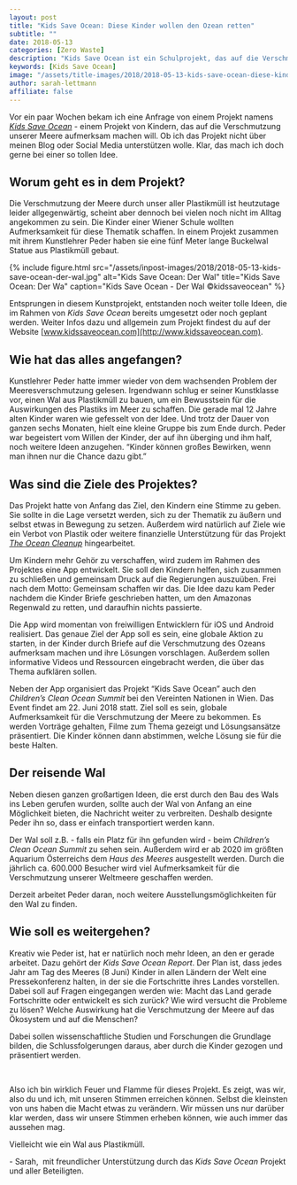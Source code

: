 ```yaml
---
layout: post
title: "Kids Save Ocean: Diese Kinder wollen den Ozean retten"
subtitle: ""
date: 2018-05-13
categories: [Zero Waste]
description: "Kids Save Ocean ist ein Schulprojekt, das auf die Verschmutzung der Meere aufmerksam machen soll. Diese Geschichte wollte ich gerne vorstellen."
keywords: [Kids Save Ocean]
image: "/assets/title-images/2018/2018-05-13-kids-save-ocean-diese-kinder-wollen-den-ozean-retten.jpg"
author: sarah-lettmann
affiliate: false
---
```

Vor ein paar Wochen bekam ich eine Anfrage von einem Projekt namens _[Kids Save Ocean](https://www.kidssaveocean.com/)_ - einem Projekt von Kindern, das auf die Verschmutzung unserer Meere aufmerksam machen will. Ob ich das Projekt nicht über meinen Blog oder Social Media unterstützen wolle. Klar, das mach ich doch gerne bei einer so tollen Idee.

## Worum geht es in dem Projekt?
Die Verschmutzung der Meere durch unser aller Plastikmüll ist heutzutage leider allgegenwärtig, scheint aber dennoch bei vielen noch nicht im Alltag angekommen zu sein. Die Kinder einer Wiener Schule wollten Aufmerksamkeit für diese Thematik schaffen. In einem Projekt zusammen mit ihrem Kunstlehrer Peder haben sie eine fünf Meter lange Buckelwal Statue aus Plastikmüll gebaut.

{% include figure.html src="/assets/inpost-images/2018/2018-05-13-kids-save-ocean-der-wal.jpg" alt="Kids Save Ocean: Der Wal" title="Kids Save Ocean: Der Wa" caption="Kids Save Ocean - Der Wal &copy;kidssaveocean" %}

Entsprungen in diesem Kunstprojekt, entstanden noch weiter tolle Ideen, die im Rahmen von _Kids Save Ocean_ bereits umgesetzt oder noch geplant werden. Weiter Infos dazu und allgemein zum Projekt findest du auf der Website [www.kidssaveocean.com](http://www.kidssaveocean.com).

## Wie hat das alles angefangen?
Kunstlehrer Peder hatte immer wieder von dem wachsenden Problem der Meeresverschmutzung gelesen. Irgendwann schlug er seiner Kunstklasse vor, einen Wal aus Plastikmüll zu bauen, um ein Bewusstsein für die Auswirkungen des Plastiks im Meer zu schaffen. Die gerade mal 12 Jahre alten Kinder waren wie gefesselt von der Idee. Und trotz der Dauer von ganzen sechs Monaten, hielt eine kleine Gruppe bis zum Ende durch. Peder war begeistert vom Willen der Kinder, der auf ihn überging und ihm half, noch weitere Ideen anzugehen. “Kinder können großes Bewirken, wenn man ihnen nur die Chance dazu gibt.”

## Was sind die Ziele des Projektes?
Das Projekt hatte von Anfang das Ziel, den Kindern eine Stimme zu geben. Sie sollte in die Lage versetzt werden, sich zu der Thematik zu äußern und selbst etwas in Bewegung zu setzen. Außerdem wird natürlich auf Ziele wie ein Verbot von Plastik oder weitere finanzielle Unterstützung für das Projekt _[The Ocean Cleanup](https://www.theoceancleanup.com/)_ hingearbeitet.

Um Kindern mehr Gehör zu verschaffen, wird zudem im Rahmen des Projektes eine App entwickelt. Sie soll den Kindern helfen, sich zusammen zu schließen und gemeinsam Druck auf die Regierungen auszuüben. Frei nach dem Motto: Gemeinsam schaffen wir das. Die Idee dazu kam Peder nachdem die Kinder Briefe geschrieben hatten, um den Amazonas Regenwald zu retten, und daraufhin nichts passierte.

Die App wird momentan von freiwilligen Entwicklern für iOS und Android realisiert. Das genaue Ziel der App soll es sein, eine globale Aktion zu starten, in der Kinder durch Briefe auf die Verschmutzung des Ozeans aufmerksam machen und ihre Lösungen vorschlagen. Außerdem sollen informative Videos und Ressourcen eingebracht werden, die über das Thema aufklären sollen.

Neben der App organisiert das Projekt “Kids Save Ocean” auch den _Children’s Clean Ocean Summit_ bei den Vereinten Nationen in Wien. Das Event findet am 22. Juni 2018 statt. Ziel soll es sein, globale Aufmerksamkeit für die Verschmutzung der Meere zu bekommen. Es werden Vorträge gehalten, Filme zum Thema gezeigt und Lösungsansätze präsentiert. Die Kinder können dann abstimmen, welche Lösung sie für die beste Halten.

## Der reisende Wal
Neben diesen ganzen großartigen Ideen, die erst durch den Bau des Wals ins Leben gerufen wurden, sollte auch der Wal von Anfang an eine Möglichkeit bieten, die Nachricht weiter zu verbreiten. Deshalb designte Peder ihn so, dass er einfach transportiert werden kann.

Der Wal soll z.B. - falls ein Platz für ihn gefunden wird - beim _Children’s Clean Ocean Summit_ zu sehen sein. Außerdem wird er ab 2020 im größten Aquarium Österreichs dem _Haus des Meeres_ ausgestellt werden. Durch die jährlich ca. 600.000 Besucher wird viel Aufmerksamkeit für die Verschmutzung unserer Weltmeere geschaffen werden.

Derzeit arbeitet Peder daran, noch weitere Ausstellungsmöglichkeiten für den Wal zu finden.

## Wie soll es weitergehen?
Kreativ wie Peder ist, hat er natürlich noch mehr Ideen, an den er gerade arbeitet. Dazu gehört der _Kids Save Ocean Report_. Der Plan ist, dass jedes Jahr am Tag des Meeres (8 Juni) Kinder in allen Ländern der Welt eine Pressekonferenz halten, in der sie die Fortschritte ihres Landes vorstellen. Dabei soll auf Fragen eingegangen werden wie: Macht das Land gerade Fortschritte oder entwickelt es sich zurück? Wie wird versucht die Probleme zu lösen? Welche Auswirkung hat die Verschmutzung der Meere auf das Ökosystem und auf die Menschen?

Dabei sollen wissenschaftliche Studien und Forschungen die Grundlage bilden, die Schlussfolgerungen daraus, aber durch die Kinder gezogen und präsentiert werden.

&nbsp;

Also ich bin wirklich Feuer und Flamme für dieses Projekt. Es zeigt, was wir, also du und ich, mit unseren Stimmen erreichen können. Selbst die kleinsten von uns haben die Macht etwas zu verändern. Wir müssen uns nur darüber klar werden, dass wir unsere Stimmen erheben können, wie auch immer das aussehen mag.

Vielleicht wie ein Wal aus Plastikmüll.

\- Sarah, 
mit freundlicher Unterstützung durch das _Kids Save Ocean_ Projekt und aller Beteiligten.
